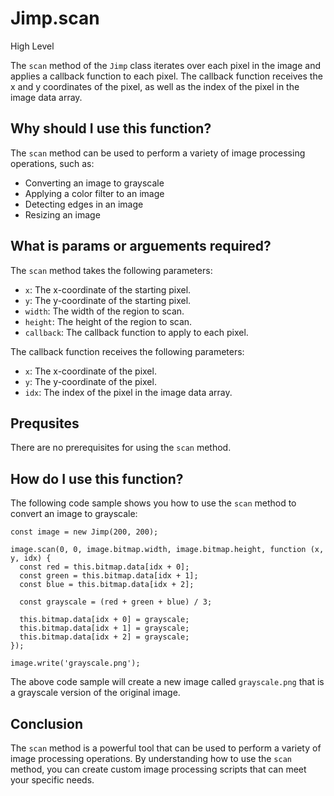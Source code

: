 
  
   # **Jimp.scan**

High Level

The `scan` method of the `Jimp` class iterates over each pixel in the image and applies a callback function to each pixel. The callback function receives the x and y coordinates of the pixel, as well as the index of the pixel in the image data array.

## Why should I use this function?

The `scan` method can be used to perform a variety of image processing operations, such as:

* Converting an image to grayscale
* Applying a color filter to an image
* Detecting edges in an image
* Resizing an image

## What is params or arguements required?

The `scan` method takes the following parameters:

* `x`: The x-coordinate of the starting pixel.
* `y`: The y-coordinate of the starting pixel.
* `width`: The width of the region to scan.
* `height`: The height of the region to scan.
* `callback`: The callback function to apply to each pixel.

The callback function receives the following parameters:

* `x`: The x-coordinate of the pixel.
* `y`: The y-coordinate of the pixel.
* `idx`: The index of the pixel in the image data array.

## Prequsites

There are no prerequisites for using the `scan` method.

## How do I use this function?

The following code sample shows you how to use the `scan` method to convert an image to grayscale:

```
const image = new Jimp(200, 200);

image.scan(0, 0, image.bitmap.width, image.bitmap.height, function (x, y, idx) {
  const red = this.bitmap.data[idx + 0];
  const green = this.bitmap.data[idx + 1];
  const blue = this.bitmap.data[idx + 2];

  const grayscale = (red + green + blue) / 3;

  this.bitmap.data[idx + 0] = grayscale;
  this.bitmap.data[idx + 1] = grayscale;
  this.bitmap.data[idx + 2] = grayscale;
});

image.write('grayscale.png');
```

The above code sample will create a new image called `grayscale.png` that is a grayscale version of the original image.

## Conclusion

The `scan` method is a powerful tool that can be used to perform a variety of image processing operations. By understanding how to use the `scan` method, you can create custom image processing scripts that can meet your specific needs.
  
  